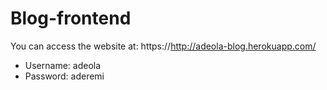 # Blog-frontend

You can access the website at: https://http://adeola-blog.herokuapp.com/
- Username: adeola
- Password: aderemi

